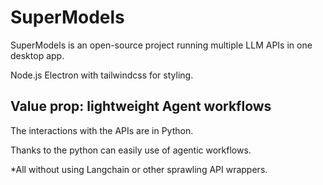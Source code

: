 # SuperModels

SuperModels is an open-source project running multiple LLM APIs in one desktop app. 

Node.js Electron with tailwindcss for styling.

## Value prop: lightweight Agent workflows

The interactions with the APIs are in Python. 

Thanks to the python can easily use of agentic workflows.


*All without using Langchain or other sprawling API wrappers. 
